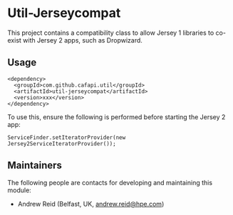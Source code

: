 # Util-Jerseycompat

This project contains a compatibility class to allow Jersey 1 libraries to co-exist with Jersey 2 apps, such as Dropwizard.

## Usage

```
<dependency>
  <groupId>com.github.cafapi.util</groupId>
  <artifactId>util-jerseycompat</artifactId>
  <version>xxx</version>
</dependency>
```

To use this, ensure the following is performed before starting the Jersey 2 app:

`ServiceFinder.setIteratorProvider(new Jersey2ServiceIteratorProvider());`

## Maintainers

The following people are contacts for developing and maintaining this module:

- Andrew Reid (Belfast, UK, andrew.reid@hpe.com)
